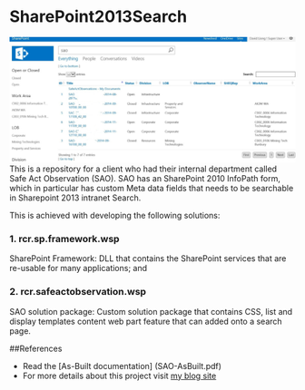 # SharePoint2013Search
![Sharepoint 2013 Enterprise Search](Background.png)
This is a repository for a client who had their internal department called Safe Act Observation (SAO).
SAO has an SharePoint 2010 InfoPath form, which in particular has custom Meta data fields that needs to be searchable in Sharepoint 2013 intranet Search. 

This is achieved with developing the following solutions:
### 1. rcr.sp.framework.wsp
SharePoint Framework: DLL that contains the SharePoint services that are re-usable for many applications; and

### 2. rcr.safeactobservation.wsp
SAO solution package: Custom solution package that contains CSS, list and display templates content web part feature that can added onto a search page.

##References
- Read the [As-Built documentation] (SAO-AsBuilt.pdf)
- For more details about this project visit [my blog site](https://davidliong.wordpress.com/case-studies/enterprise-search/)
